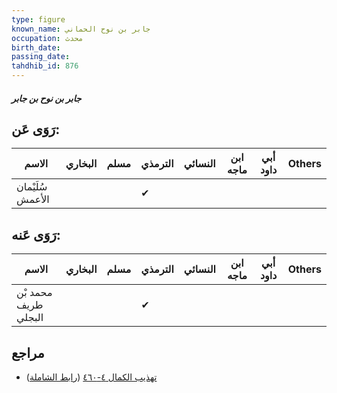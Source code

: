 ```yaml
---
type: figure
known_name: جابر بن نوح الحماني
occupation: محدث
birth_date:
passing_date:
tahdhib_id: 876
---
```

##### جابر بن نوح بن جابر

## رَوَى عَن:
| الاسم            | البخاري | مسلم | الترمذي | النسائي | ابن ماجه | أبي داود | Others |
| ---------------- | ------- | ---- | ------- | ------- | -------- | -------- | ------ |
| سُلَيْمان الأعمش |         |      | ✔       |         |          |          |        |
## رَوَى عَنه:
| الاسم                | البخاري | مسلم | الترمذي | النسائي | ابن ماجه | أبي داود | Others |
| -------------------- | ------- | ---- | ------- | ------- | -------- | -------- | ------ |
| محمد بْن طريف البجلي |         |      | ✔       |         |          |          |        |
## مراجع
- [تهذيب الكمال ٤-٤٦٠](obsidian://open?vault=Tahdhib-al-Kamal&file=Figures/٨٧٦-جابر%20بن%20نوح%20بن%20جابر) ([رابط الشاملة](https://shamela.ws/book/3722/1974))